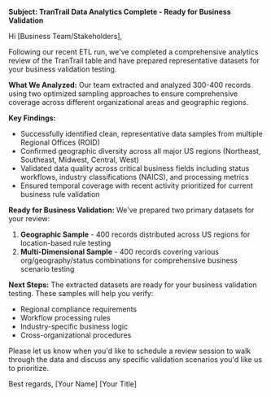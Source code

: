 **Subject: TranTrail Data Analytics Complete - Ready for Business Validation**

Hi [Business Team/Stakeholders],

Following our recent ETL run, we've completed a comprehensive analytics review of the TranTrail table and have prepared representative datasets for your business validation testing.

**What We Analyzed:**
Our team extracted and analyzed 300-400 records using two optimized sampling approaches to ensure comprehensive coverage across different organizational areas and geographic regions.

**Key Findings:**
- Successfully identified clean, representative data samples from multiple Regional Offices (ROID)
- Confirmed geographic diversity across all major US regions (Northeast, Southeast, Midwest, Central, West)
- Validated data quality across critical business fields including status workflows, industry classifications (NAICS), and processing metrics
- Ensured temporal coverage with recent activity prioritized for current business rule validation

**Ready for Business Validation:**
We've prepared two primary datasets for your review:
1. **Geographic Sample** - 400 records distributed across US regions for location-based rule testing
2. **Multi-Dimensional Sample** - 400 records covering various org/geography/status combinations for comprehensive business scenario testing

**Next Steps:**
The extracted datasets are ready for your business validation testing. These samples will help you verify:
- Regional compliance requirements
- Workflow processing rules
- Industry-specific business logic
- Cross-organizational procedures

Please let us know when you'd like to schedule a review session to walk through the data and discuss any specific validation scenarios you'd like us to prioritize.

Best regards,
[Your Name]
[Your Title]
